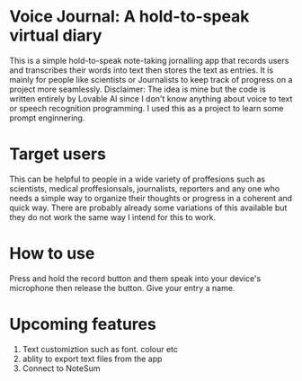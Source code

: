 <h1> Voice Journal: A hold-to-speak virtual diary</h1> 
  
This is a simple hold-to-speak note-taking jornalling app that records users and transcribes their words into text then stores the text as entries. It is mainly for people like scientists or Journalists to 
keep track of progress on a project more seamlessly. Disclaimer: The idea is mine but the code is written entirely by Lovable AI since I don't know anything about voice to text or speech recognition programming. 
I used this as a project to learn some prompt enginnering.

<h1>Target users</h1>
  
This can be helpful to people in a wide variety of proffesions such as scientists, medical proffesionsals, journalists, reporters and any one who needs a simple way to organize their thoughts or progress in a 
coherent and quick way. There are probably already some variations of this available but they do not work the same way I intend for this to work.

<h1>How to use</h1>
  
Press and hold the record button and them speak into your device's microphone then release the button. Give your entry a name.

<h1>Upcoming features</h1>
  
1. Text customiztion such as font. colour etc
2. ablity to export text files from the app 
3. Connect to NoteSum
